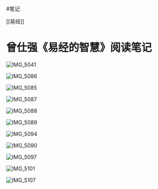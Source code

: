 #笔记 


[[易经]]


# 曾仕强《易经的智慧》阅读笔记



![IMG_5041](IMG_5041.PNG)

![IMG_5086](IMG_5086.PNG)

![IMG_5085](IMG_5085.PNG)

![IMG_5087](IMG_5087.PNG)

![IMG_5088](IMG_5088.PNG)

![IMG_5089](IMG_5089.PNG)

![IMG_5094](IMG_5094.JPG)

![IMG_5090](IMG_5090.PNG)

![IMG_5097](IMG_5097.JPG)

![IMG_5101](IMG_5101.JPG)

![IMG_5107](IMG_5107.JPG)